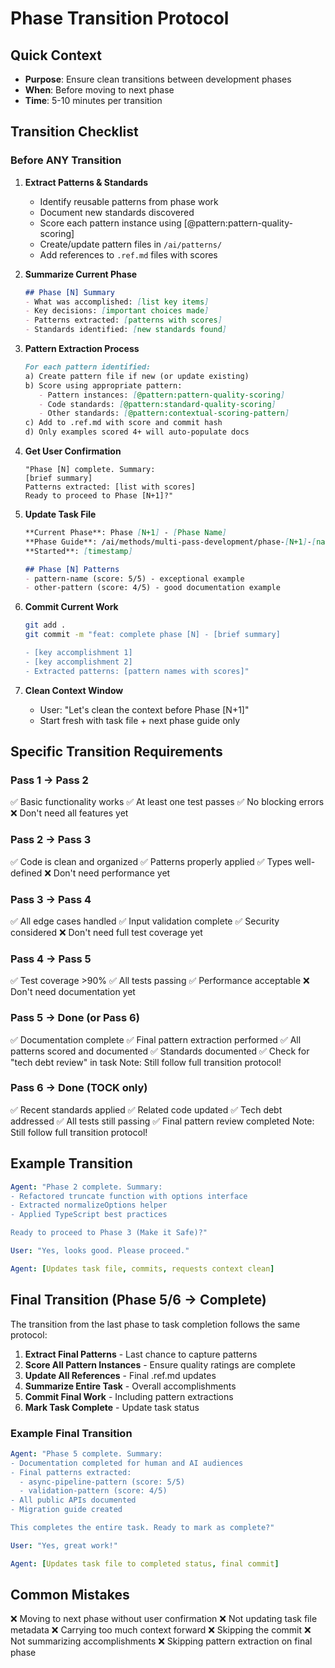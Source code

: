 # Phase Transition Protocol

## Quick Context

- **Purpose**: Ensure clean transitions between development phases
- **When**: Before moving to next phase
- **Time**: 5-10 minutes per transition

## Transition Checklist

### Before ANY Transition

1. **Extract Patterns & Standards**
   - Identify reusable patterns from phase work
   - Document new standards discovered
   - Score each pattern instance using [@pattern:pattern-quality-scoring]
   - Create/update pattern files in `/ai/patterns/`
   - Add references to `.ref.md` files with scores

2. **Summarize Current Phase**

   ```markdown
   ## Phase [N] Summary
   - What was accomplished: [list key items]
   - Key decisions: [important choices made]
   - Patterns extracted: [patterns with scores]
   - Standards identified: [new standards found]
   ```

3. **Pattern Extraction Process**

   ```markdown
   For each pattern identified:
   a) Create pattern file if new (or update existing)
   b) Score using appropriate pattern:
      - Pattern instances: [@pattern:pattern-quality-scoring]
      - Code standards: [@pattern:standard-quality-scoring]
      - Other standards: [@pattern:contextual-scoring-pattern]
   c) Add to .ref.md with score and commit hash
   d) Only examples scored 4+ will auto-populate docs
   ```

4. **Get User Confirmation**

   ```text
   "Phase [N] complete. Summary:
   [brief summary]
   Patterns extracted: [list with scores]
   Ready to proceed to Phase [N+1]?"
   ```

5. **Update Task File**

   ```markdown
   **Current Phase**: Phase [N+1] - [Phase Name]
   **Phase Guide**: /ai/methods/multi-pass-development/phase-[N+1]-[name].md
   **Started**: [timestamp]
   
   ## Phase [N] Patterns
   - pattern-name (score: 5/5) - exceptional example
   - other-pattern (score: 4/5) - good documentation example
   ```

6. **Commit Current Work**

   ```bash
   git add .
   git commit -m "feat: complete phase [N] - [brief summary]
   
   - [key accomplishment 1]
   - [key accomplishment 2]
   - Extracted patterns: [pattern names with scores]"
   ```

7. **Clean Context Window**
   - User: "Let's clean the context before Phase [N+1]"
   - Start fresh with task file + next phase guide only

## Specific Transition Requirements

### Pass 1 → Pass 2

✅ Basic functionality works
✅ At least one test passes
✅ No blocking errors
❌ Don't need all features yet

### Pass 2 → Pass 3  

✅ Code is clean and organized
✅ Patterns properly applied
✅ Types well-defined
❌ Don't need performance yet

### Pass 3 → Pass 4

✅ All edge cases handled
✅ Input validation complete
✅ Security considered
❌ Don't need full test coverage yet

### Pass 4 → Pass 5

✅ Test coverage >90%
✅ All tests passing
✅ Performance acceptable
❌ Don't need documentation yet

### Pass 5 → Done (or Pass 6)

✅ Documentation complete
✅ Final pattern extraction performed
✅ All patterns scored and documented
✅ Standards documented
✅ Check for "tech debt review" in task
Note: Still follow full transition protocol!

### Pass 6 → Done (TOCK only)

✅ Recent standards applied
✅ Related code updated
✅ Tech debt addressed
✅ All tests still passing
✅ Final pattern review completed
Note: Still follow full transition protocol!

## Example Transition

```yaml
Agent: "Phase 2 complete. Summary:
- Refactored truncate function with options interface  
- Extracted normalizeOptions helper
- Applied TypeScript best practices

Ready to proceed to Phase 3 (Make it Safe)?"

User: "Yes, looks good. Please proceed."

Agent: [Updates task file, commits, requests context clean]
```

## Final Transition (Phase 5/6 → Complete)

The transition from the last phase to task completion follows the same protocol:

1. **Extract Final Patterns** - Last chance to capture patterns
2. **Score All Pattern Instances** - Ensure quality ratings are complete  
3. **Update All References** - Final .ref.md updates
4. **Summarize Entire Task** - Overall accomplishments
5. **Commit Final Work** - Including pattern extractions
6. **Mark Task Complete** - Update task status

### Example Final Transition

```yaml
Agent: "Phase 5 complete. Summary:
- Documentation completed for human and AI audiences
- Final patterns extracted:
  - async-pipeline-pattern (score: 5/5)
  - validation-pattern (score: 4/5)
- All public APIs documented
- Migration guide created

This completes the entire task. Ready to mark as complete?"

User: "Yes, great work!"

Agent: [Updates task file to completed status, final commit]
```

## Common Mistakes

❌ Moving to next phase without user confirmation
❌ Not updating task file metadata
❌ Carrying too much context forward
❌ Skipping the commit
❌ Not summarizing accomplishments
❌ Skipping pattern extraction on final phase
